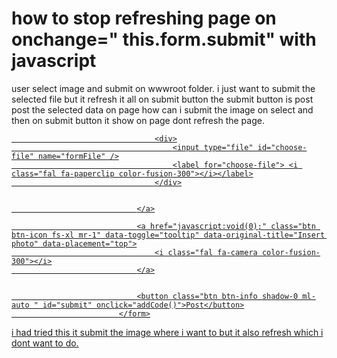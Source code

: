 
# how to stop refreshing page on onchange=" this.form.submit" with javascript

user select image and submit on wwwroot folder.
i just want to submit the selected file but it refresh it all on submit button the submit button is post post the selected data on page how can i submit the image on select and then on submit button it show on page dont refresh the page.
 <form enctype="multipart/form-data" asp-controller="" asp-action="">
                                <a href="javascript:void(0);" class="btn btn-icon fs-xl mr-1" data-toggle="tooltip" data-original-title="Attach files" data-placement="top">

                                    <div>
                                        <input type="file" id="choose-file" name="formFile" />
                                        <label for="choose-file"> <i class="fal fa-paperclip color-fusion-300"></i></label>
                                    </div>


                                </a>

                                <a href="javascript:void(0);" class="btn btn-icon fs-xl mr-1" data-toggle="tooltip" data-original-title="Insert photo" data-placement="top">
                                    <i class="fal fa-camera color-fusion-300"></i>
                                </a>


                                <button class="btn btn-info shadow-0 ml-auto " id="submit" onclick="addCode()">Post</button>
                            </form>

i had tried this it submit the image where i want to but it also refresh which i dont want to do.

        
